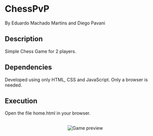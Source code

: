# ChessPvP
By Eduardo Machado Martins and Diego Pavani
## Description
Simple Chess Game for 2 players.
## Dependencies
Developed using only HTML, CSS and JavaScript. Only a browser is needed.
## Execution
Open the file home.html in your browser.
##
<div align="center">  
  <img src="https://cdn.discordapp.com/attachments/1076157666986049598/1076161043165884436/chess.png" alt="Game preview" /> 
</div>
